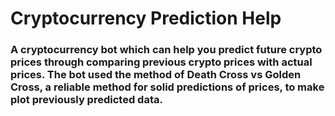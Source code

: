# Cryptocurrency Prediction Help
### A cryptocurrency bot which can help you predict future crypto prices through comparing previous crypto prices with actual prices. The bot used the method of Death Cross vs Golden Cross, a reliable method for solid predictions of prices, to make plot previously predicted data.
